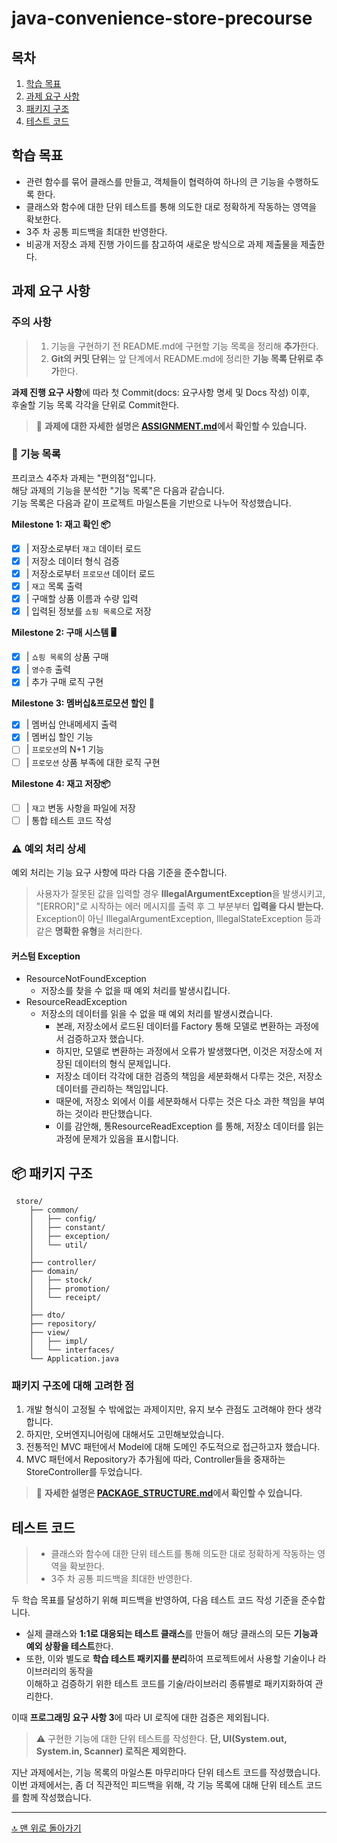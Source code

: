 # java-convenience-store-precourse

## 목차

1. [학습 목표](#학습-목표)
2. [과제 요구 사항](#과제-요구-사항)
3. [패키지 구조](#패키지-구조)
4. [테스트 코드](#테스트-코드)

## 학습 목표

- 관련 함수를 묶어 클래스를 만들고, 객체들이 협력하여 하나의 큰 기능을 수행하도록 한다.
- 클래스와 함수에 대한 단위 테스트를 통해 의도한 대로 정확하게 작동하는 영역을 확보한다.
- 3주 차 공통 피드백을 최대한 반영한다.
- 비공개 저장소 과제 진행 가이드를 참고하여 새로운 방식으로 과제 제출물을 제출한다.

## 과제 요구 사항

### 주의 사항

> 1. 기능을 구현하기 전 README.md에 구현할 기능 목록을 정리해 **추가**한다.
> 2. **Git의 커밋 단위**는 앞 단계에서 README.md에 정리한 **기능 목록 단위로 추가**한다.

**과제 진행 요구 사항**에 따라 첫 Commit(docs: 요구사항 명세 및 Docs 작성) 이후,<br>
후술할 기능 목록 각각을 단위로 Commit한다.

> 📝 **과제에 대한 자세한 설명은 [ASSIGNMENT.md](docs/ASSIGNMENT.md)에서 확인할 수 있습니다.**

### 📝 기능 목록

프리코스 4주차 과제는 "편의점"입니다.<br>
해당 과제의 기능을 분석한 "기능 목록"은 다음과 같습니다.<br>
기능 목록은 다음과 같이 프로젝트 마일스톤을 기반으로 나누어 작성했습니다.

**Milestone 1: 재고 확인 📦**

- [x] | 저장소로부터 `재고` 데이터 로드
- [x] | 저장소 데이터 형식 검증
- [x] | 저장소로부터 `프로모션` 데이터 로드
- [x] | `재고` 목록 출력
- [x] | 구매할 상품 이름과 수량 입력
- [x] | 입력된 정보를 `쇼핑 목록`으로 저장

**Milestone 2: 구매 시스템 🖥️**

- [x] | `쇼핑 목록`의 상품 구매
- [x] | `영수증` 출력
- [x] | 추가 구매 로직 구현

**Milestone 3: 멤버십&프로모션 할인 🔖**

- [x] | 멤버십 안내메세지 출력
- [x] | 멤버십 할인 기능
- [ ] | `프로모션`의 N+1 기능
- [ ] | `프로모션` 상품 부족에 대한 로직 구현

**Milestone 4: 재고 저장📦**

- [ ] | `재고` 변동 사항을 파일에 저장
- [ ] | 통합 테스트 코드 작성

### ⚠️ 예외 처리 상세

예외 처리는 기능 요구 사항에 따라 다음 기준을 준수합니다.
> 사용자가 잘못된 값을 입력할 경우 **IllegalArgumentException**을 발생시키고,<br>
> "[ERROR]"로 시작하는 에러 메시지를 출력 후 그 부분부터 **입력을 다시 받는다.**<br>
> Exception이 아닌 IllegalArgumentException, IllegalStateException 등과 같은 **명확한 유형**을 처리한다.

#### 커스텀 Exception

- ResourceNotFoundException
    - 저장소를 찾을 수 없을 때 예외 처리를 발생시킵니다.
- ResourceReadException
    - 저장소의 데이터를 읽을 수 없을 때 예외 처리를 발생시켰습니다.
        - 본래, 저장소에서 로드된 데이터를 Factory 통해 모델로 변환하는 과정에서 검증하고자 했습니다.
        - 하지만, 모델로 변환하는 과정에서 오류가 발생했다면, 이것은 저장소에 저장된 데이터의 형식 문제입니다.
        - 저장소 데이터 각각에 대한 검증의 책임을 세분화해서 다루는 것은, 저장소 데이터를 관리하는 책임입니다.
        - 때문에, 저장소 외에서 이를 세분화해서 다루는 것은 다소 과한 책임을 부여하는 것이라 판단했습니다.
        - 이를 감안해, 통ResourceReadException 를 통해, 저장소 데이터를 읽는 과정에 문제가 있음을 표시합니다.

## 📦 패키지 구조

```
 store/
    ├── common/
    │   ├── config/
    │   ├── constant/
    │   ├── exception/
    │   └── util/
    │
    ├── controller/
    ├── domain/
    │   ├── stock/
    │   ├── promotion/
    │   └── receipt/
    │
    ├── dto/
    ├── repository/
    ├── view/
    │   ├── impl/
    │   └── interfaces/
    └── Application.java
```

### 패키지 구조에 대해 고려한 점

1. 개발 형식이 고정될 수 밖에없는 과제이지만, 유지 보수 관점도 고려해야 한다 생각합니다.
2. 하지만, 오버엔지니어링에 대해서도 고민해보았습니다.
3. 전통적인 MVC 패턴에서 Model에 대해 도메인 주도적으로 접근하고자 했습니다.
4. MVC 패턴에서 Repository가 추가됨에 따라, Controller들을 중재하는 StoreController를 두었습니다.

> 📝 **자세한 설명은 [PACKAGE_STRUCTURE.md](docs/PACKAGE_STRUCTURE.md)에서 확인할 수 있습니다.**

## 테스트 코드

> - 클래스와 함수에 대한 단위 테스트를 통해 의도한 대로 정확하게 작동하는 영역을 확보한다.
> - 3주 차 공통 피드백을 최대한 반영한다.

두 학습 목표를 달성하기 위해 피드백을 반영하여, 다음 테스트 코드 작성 기준을 준수합니다.

- 실제 클래스와 **1:1로 대응되는 테스트 클래스**를 만들어 해당 클래스의 모든 **기능과 예외 상황을 테스트**한다.<br>
- 또한, 이와 별도로 **학습 테스트 패키지를 분리**하여 프로젝트에서 사용할 기술이나 라이브러리의 동작을<br>
  이해하고 검증하기 위한 테스트 코드를 기술/라이브러리 종류별로 패키지화하여 관리한다.

이때 **프로그래밍 요구 사항 3**에 따라 UI 로직에 대한 검증은 제외됩니다.
> ⚠️ 구현한 기능에 대한 단위 테스트를 작성한다. **단, UI(System.out, System.in, Scanner) 로직은 제외한다.**

지난 과제에서는, 기능 목록의 마일스톤 마무리마다 단위 테스트 코드를 작성했습니다.<br>
이번 과제에서는, 좀 더 직관적인 피드백을 위해, 각 기능 목록에 대해 단위 테스트 코드를 함께 작성했습니다.

---
[🔝 맨 위로 돌아가기](#java-convenience-store-precourse)